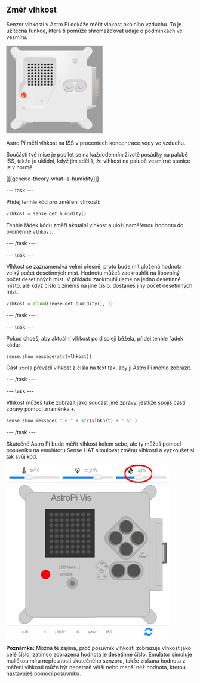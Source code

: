 ## Změř vlhkost

Senzor vlhkosti v Astro Pi dokáže měřit vlhkost okolního vzduchu. To je užitečná funkce, která ti pomůže shromažďovat údaje o podmínkách ve vesmíru.

![Emulátor Trinket Sense HAT, na kterém je spuštěn ukázkový program, který posouvá bílou hodnotu vlhkosti po LED matici](images/M0_3.gif)

Astro Pi měří vlhkost na ISS v procentech koncentrace vody ve vzduchu.

Součástí tvé mise je podílet se na každodenním životě posádky na palubě ISS, takže je uklidní, když jim sdělíš, že vlhkost na palubě vesmírné stanice je v normě.

[[[generic-theory-what-is-humidity]]]

--- task ---

Přidej tenhle kód pro změření vlhkosti:

```python
vlhkost = sense.get_humidity()
```

Tenhle řádek kódu změří aktuální vlhkost a uloží naměřenou hodnotu do proměnné `vlhkost`.

--- /task ---

--- task ---

Vlhkost se zaznamenává velmi přesně, proto bude mít uložená hodnota velký počet desetinných míst. Hodnotu můžeš zaokrouhlit na libovolný počet desetinných míst. V příkladu zaokrouhlujeme na jedno desetinné místo, ale když číslo `1` změníš na jiné číslo, dostaneš jiný počet desetinných míst.

```python
vlhkost = round(sense.get_humidity(), 1)
```

--- /task ---

--- task ---

Pokud chceš, aby aktuální vlhkost po displeji běžela, přidej tenhle řádek kódu:

```python
sense.show_message(str(vlhkost))
```

Část `str()` převádí vlhkost z čísla na text tak, aby ji Astro Pi mohlo zobrazit.

--- /task ---

--- task ---

Vlhkost můžeš také zobrazit jako součást jiné zprávy, jestliže spojíš částí zprávy pomocí znaménka `+`.

```python
sense.show_message( "Je " + str(vlhkost) + " %" )
```

--- /task ---

Skutečné Astro Pi bude měřit vlhkost kolem sebe, ale ty můžeš pomocí posuvníku na emulátoru Sense HAT simulovat změnu vlhkosti a vyzkoušet si tak svůj kód.

![Označený snímek obrazovky emulátoru Sense HAT s oknem kódu vlevo a emulátorem vpravo. Posuvník pro nastavení vlhkosti je zakroužkován v pravém horním rohu](images/humidity-slider.png)

**Poznámka:** Možná tě zajímá, proč posuvník vlhkosti zobrazuje vlhkost jako celé číslo, zatímco zobrazená hodnota je desetinné číslo. Emulátor simuluje maličkou míru nepřesnosti skutečného senzoru, takže získaná hodnota z měření vlhkosti může být nepatrně větší nebo menší než hodnota, kterou nastavuješ pomocí posuvníku.
